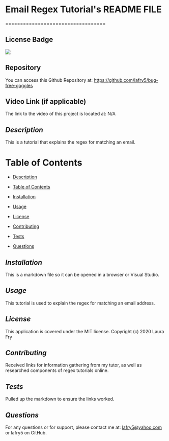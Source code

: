 # Email Regex Tutorial's README FILE
==================================

## License Badge
![](https://img.shields.io/badge/license-MIT-blue)

## Repository
You can access this Github Repository at: https://github.com/lafry5/bug-free-goggles

## Video Link (if applicable)
The link to the video of this project is located at: N/A

## *Description*
This is a tutorial that explains the regex for matching an email.

# Table of Contents
* [Description](#description)
+ [Table of Contents](#table-of-contents)
- [Installation](#installation)
* [Usage](#usage)
+ [License](#license)
- [Contributing](#contributing)
* [Tests](#tests)
+ [Questions](#questions)

## *Installation*
This is a markdown file so it can be opened in a browser or Visual Studio.

## *Usage*
This tutorial is used to explain the regex for matching an email address.

## *License*
This application is covered under the MIT license. Copyright (c) 2020 Laura Fry

## *Contributing*
Received links for information gathering from my tutor, as well as researched components of regex tutorials online.

## *Tests*
Pulled up the markdown to ensure the links worked.

## *Questions*
For any questions or for support, please contact me at: lafry5@yahoo.com or lafry5 on GitHub.


  
